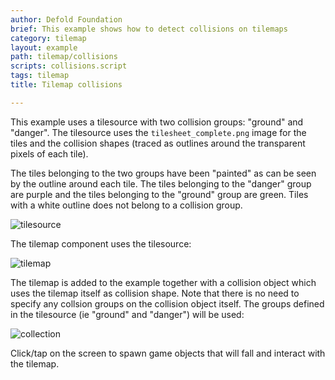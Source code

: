 ```yaml
---
author: Defold Foundation
brief: This example shows how to detect collisions on tilemaps
category: tilemap
layout: example
path: tilemap/collisions
scripts: collisions.script
tags: tilemap
title: Tilemap collisions

---
```


This example uses a tilesource with two collision groups: "ground" and "danger". The tilesource uses the `tilesheet_complete.png` image for the tiles and the collision shapes (traced as outlines around the transparent pixels of each tile).

The tiles belonging to the two groups have been "painted" as can be seen by the outline around each tile. The tiles belonging to the "danger" group are purple and the tiles belonging to the "ground" group are green. Tiles with a white outline does not belong to a collision group.

![tilesource](tilesource.png)

The tilemap component uses the tilesource:

![tilemap](tilemap.png)

The tilemap is added to the example together with a collision object which uses the tilemap itself as collision shape. Note that there is no need to specify any collsion groups on the collision object itself. The groups defined in the tilesource (ie "ground" and "danger") will be used:

![collection](collection.png)

Click/tap on the screen to spawn game objects that will fall and interact with the tilemap.